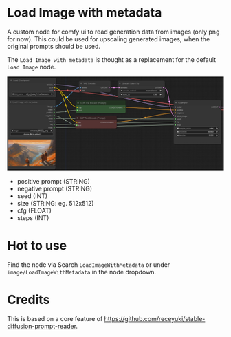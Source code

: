 # Load Image with metadata

A custom node for comfy ui to read generation data from images (only png for now). 
This could be used for upscaling generated images, when the original prompts should be used.

The `Load Image with metadata` is thought as a replacement for the default `Load Image` node.

<img src="./workflow/screenshot.jpg" alt="screenshot" max-height="500"/>

* positive prompt (STRING)
* negative prompt (STRING)
* seed (INT)
* size (STRING: eg. 512x512)
* cfg (FLOAT)
* steps (INT)

# Hot to use

Find the node via Search `LoadImageWithMetadata` or under `image/LoadImageWithMetadata` in the node dropdown.

# Credits

This is based on a core feature of https://github.com/receyuki/stable-diffusion-prompt-reader.
